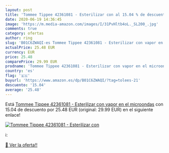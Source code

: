 ```yaml
---
layout: post
title: 'Tommee Tippee 42361081 - Esterilizar con al 15.04 % de descuento'
date: 2020-06-19 14:36:45
image: 'https://m.media-amazon.com/images/I/31PvHltb4oL._SL200_.jpg'
comments: true
category: ofertas
author: ring
slug: 'B01C6ZWAQI-es Tommee Tippee 42361081 - Esterilizar con vapor en el microondas'
actualPrice: 25.48 EUR
currency: EUR
price: 25.48
comparePrice: 29.99 EUR
prodname: 'Tommee Tippee 42361081 - Esterilizar con vapor en el microondas'
country: 'es'
flag: '🇪🇸'
buyurl: 'https://www.amazon.es/dp/B01C6ZWAQI/?tag=tolees-21'
descuento: '15.04'
average: '25.48'
---
```


Está [Tommee Tippee 42361081 - Esterilizar con vapor en el microondas](https://www.amazon.es/dp/B01C6ZWAQI/?tag=tolees-21) con 15.04 de descuento por 25.48 EUR (original: 29.99 EUR) en el siguiente enlace!

[![Tommee Tippee 42361081 - Esterilizar con](https://m.media-amazon.com/images/I/31PvHltb4oL._SL200_.jpg)](https://www.amazon.es/dp/B01C6ZWAQI/?tag=tolees-21)

ℹ️:


[🛒 Ver la oferta!!](https://www.amazon.es/dp/B01C6ZWAQI/?tag=tolees-21)
